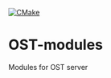 [![CMake](https://github.com/gehelem/OST-modules/actions/workflows/cmake.yml/badge.svg)](https://github.com/gehelem/OST-modules/actions/workflows/cmake.yml)

# OST-modules
Modules for OST server
